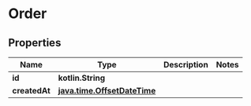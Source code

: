 
# Order

## Properties
Name | Type | Description | Notes
------------ | ------------- | ------------- | -------------
**id** | **kotlin.String** |  | 
**createdAt** | [**java.time.OffsetDateTime**](java.time.OffsetDateTime.md) |  | 



